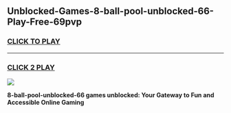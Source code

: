 
## Unblocked-Games-8-ball-pool-unblocked-66-Play-Free-69pvp
<h3>
<a href="https://premium76.site?title=8-ball-pool-unblocked-66&ref=21A">CLICK TO PLAY</a></h3>
<hr>

<h3>
<a href="https://premium76.site?title=8-ball-pool-unblocked-66&ref=21A">CLICK 2 PLAY</a>
  
</h3>

<a href="https://premium76.site?title=8-ball-pool-unblocked-66&ref=21A"><img src="https://clearcache.store/games.png"></a>


**8-ball-pool-unblocked-66 games unblocked: Your Gateway to Fun and Accessible Online Gaming**
